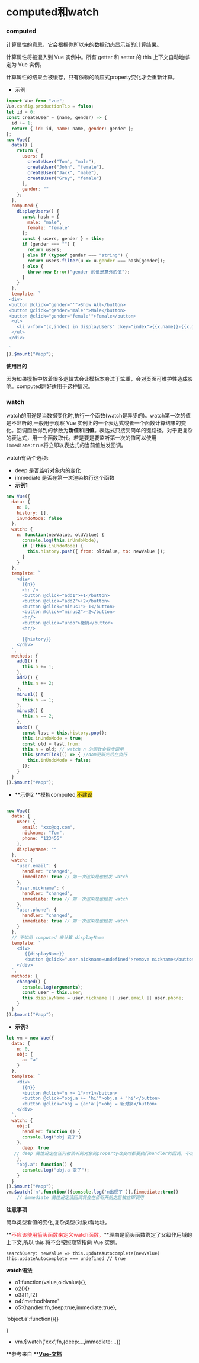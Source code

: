 # computed和watch
### computed
计算属性的意思，它会根据你所以来的数据动态显示新的计算结果。

计算属性将被混入到 Vue 实例中。所有 getter 和 setter 的 this 上下文自动地绑定为 Vue 实例。

计算属性的结果会被缓存，只有依赖的响应式property变化才会重新计算。

+ 示例

```javascript
import Vue from "vue";
Vue.config.productionTip = false;
let id = 0;
const createUser = (name, gender) => {
  id += 1;
  return { id: id, name: name, gender: gender };
};
new Vue({
  data() {
    return {
      users: [
        createUser("Tom", "male"),
        createUser("John", "female"),
        createUser("Jack", "male"),
        createUser("Gray", "female")
      ],
      gender: ""
    };
  },
  computed:{
    displayUsers() {
      const hash = {
        male: "male",
        female: "female"
      };
      const { users, gender } = this;
      if (gender === "") {
        return users;
      } else if (typeof gender === "string") {
        return users.filter(u => u.gender === hash[gender]);
      } else {
        throw new Error("gender 的值是意外的值");
      }
    }
  },
  template: `
 <div>
 <button @click="gender=''">Show All</button>
 <button @click="gender='male'">Male</button>
 <button @click="gender='female'">Female</button>
  <ul>
    <li v-for="(x,index) in displayUsers" :key="index">{{x.name}}-{{x.gender}}</li>
  </ul>
 </div>

 `
}).$mount("#app");
```

**使用目的**

因为如果模板中放着很多逻辑式会让模板本身过于笨重，会对页面可维护性造成影响。computed刚好适用于这种情况。

### watch
watch的用途是当数据变化时,执行一个函数(watch是异步的)。watch第一次的值是不监听的,一般用于观察 Vue 实例上的一个表达式或者一个函数计算结果的变化。回调函数得到的参数为**新值**和**旧值**。表达式只接受简单的键路径。对于更复杂的表达式，用一个函数取代。若是要是要监听第一次的值可以使用`immediate:true`将立即以表达式的当前值触发回调。

watch有两个选项:

+ deep 是否监听对象内的变化
+ immediate 是否在第一次渲染执行这个函数
+ **示例1**

```javascript
new Vue({
  data: {
    n: 0,
    history: [],
    inUndoMode: false
  },
  watch: {
    n: function(newValue, oldValue) {
      console.log(this.inUndoMode);
      if (!this.inUndoMode) {
        this.history.push({ from: oldValue, to: newValue });
      }
    }
  },
  template: `
    <div>
      {{n}}
      <hr />
      <button @click="add1">+1</button>
      <button @click="add2">+2</button>
      <button @click="minus1">-1</button>
      <button @click="minus2">-2</button>
      <hr/>
      <button @click="undo">撤销</button>
      <hr/>

      {{history}}
    </div>
  `,
  methods: {
    add1() {
      this.n += 1;
    },
    add2() {
      this.n += 2;
    },
    minus1() {
      this.n -= 1;
    },
    minus2() {
      this.n -= 2;
    },
    undo() {
      const last = this.history.pop();
      this.inUndoMode = true;
      const old = last.from;
      this.n = old; // watch n 的函数会异步调用
      this.$nextTick(() => { //dom更新完后在执行
        this.inUndoMode = false;
      });
    }
  }
}).$mount("#app");
```

+ **示例2 **模拟computed,<font style="background-color:#FADB14;">不建议</font>

```javascript

new Vue({
  data: {
    user: {
      email: "xxx@qq.com",
      nickname: "Tom",
      phone: "123456"
    },
    displayName: ""
  },
  watch: {
    "user.email": {
      handler: "changed",
      immediate: true // 第一次渲染是也触发 watch
    },
    "user.nickname": {
      handler: "changed",
      immediate: true // 第一次渲染是也触发 watch
    },
    "user.phone": {
      handler: "changed",
      immediate: true // 第一次渲染是也触发 watch
    }
  },
  // 不如用 computed 来计算 displayName
  template: `
    <div>
       {{displayName}}
       <button @click="user.nickname=undefined">remove nickname</button>
    </div>
  `,
  methods: {
    changed() {
      console.log(arguments);
      const user = this.user;
      this.displayName = user.nickname || user.email || user.phone;
    }
  }
}).$mount("#app");

```

+ **示例3**

```javascript
let vm = new Vue({
  data: {
    n: 0,
    obj: {
      a: "a"
    }
  },
  template: `
    <div>
      {{n}}
      <button @click="n += 1">n+1</button>
      <button @click="obj.a += 'hi'">obj.a + 'hi'</button>
      <button @click="obj = {a:'a'}">obj = 新对象</button>
    </div>
  `,
  watch: {
    obj:{
      handler: function () { 
      console.log("obj 变了")
    },
      deep: true 
   // deep 属性设定在任何被侦听的对象的property改变时都要执行handler的回调，不论其被嵌套多深
    },
    "obj.a": function() {
      console.log("obj.a 变了");
    }
  }
}).$mount("#app");
vm.$watch('n',function(){console.log('n出现了')},{immediate:true})
 	// immediate 属性设定该回调将会在侦听开始之后被立即调用
```

**注意事项**

简单类型看值的变化,复杂类型(对象)看地址。

**<font style="color:#F5222D;">不应该使用箭头函数来定义watch函数。</font>**理由是箭头函数绑定了父级作用域的上下文,所以 this 将不会按照期望指向 Vue 实例。

```plain
searchQuery: newValue => this.updateAutocomplete(newValue)
this.updateAutocomplete === undefined // true
```

**watch语法**

+ o1:function(value,oldvalue){},
+ o2(){}
+ o3:[f1,f2]
+ o4:'methodName'
+ o5:{handler:fn,deep:true,immediate:true},

'object.a':function(){}

}

+ vm.$watch('xxx',fn,{deep:...,immediate:...})

**参考来自 **[**Vue-文档**](https://cn.vuejs.org/v2/api/#watch)

